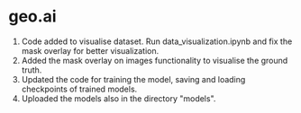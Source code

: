 # geo.ai

1. Code added to visualise dataset. Run data_visualization.ipynb and fix the mask overlay for better visualization.
2. Added the mask overlay on images functionality to visualise the ground truth.	
3. Updated the code for training the model, saving and loading checkpoints of trained models.
4. Uploaded the models also in the directory "models".
